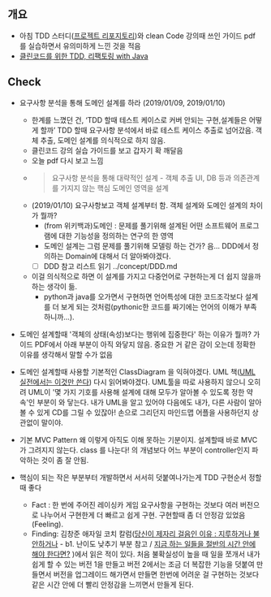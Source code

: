 ## 개요
- 아침 TDD 스터디([프로젝트 리포지토리](https://github.com/pro00er/proMorningReader))와 clean Code 강의때 쓰인 가이드 pdf 를 실습하면서 유의미하게 느낀 것을 적음 
- [클린코드를 위한 TDD, 리팩토링 with Java](https://codesquad.kr/page/specialTdd.html?fbclid=IwAR0ajBv84g26Nv5sh1Zwwgj4Dmhs7HcQSvpjdr0s4EcT30Bekqsn8o3sjhI)

## Check
- 요구사항 분석을 통해 도메인 설계를 하라 (2019/01/09, 2019/01/10)
  - 한계를 느꼈던 건, ‘TDD 할때 테스트 케이스로 커버 안되는 구현,설계들은 어떻게 할까’ TDD 할때 요구사항 분석에서 바로 테스트 케이스 추출로 넘어갔음. 객체 추출, 도메인 설계를 의식적으로 하지 않음. 
  - 클린코드 강의 실습 가이드를 보고 갑자기 확 깨달음  
  - 오늘 pdf 다시 보고 느낌
  - > 요구사항 분석을 통해 대략적인 설계 - 객체 추출
    > UI, DB 등과 의존관계를 가지지 않는 핵심 도메인 영역을 설계
  - (2019/01/10) 요구사항보고 객체 설계부터 함. 객체 설계와 도메인 설계의 차이가 뭘까? 
    - (from 위키백과)도메인 : 문제를 풀기위해 설계된 어떤 소프트웨어 프로그램에 대한 기능성을 정의하는 연구의 한 영역 
    - 도메인 설계는 그럼 문제를 풀기위해 모델링 하는 건가? 음... DDD에서 정의하는 Domain에 대해서 더 알아봐야겠다. 
    - [ ] DDD 참고 리스트 읽기 ../concept/DDD.md
  - 이걸 의식적으로 하면 이 설계를 가지고 다중언어로 구현하는게 더 쉽지 않을까 하는 생각이 듦.   
    - python과 java를 오가면서 구현하면 언어특성에 대한 코드조각보다 설계를 더 보게 되는 것처럼(pythonic한 코드를 짜기에는 언어의 이해가 부족하니까...).
- 도메인 설계할때 '객체의 상태(속성)보다는 행위에 집중한다' 하는 이유가 뭘까? 가이드 PDF에서 아래 부분이 아직 와닿지 않음. 중요한 거 같은 감이 오는데 정확한 이유를 생각해서 말할 수가 없음

- 도메인 설계할때 사용할 기본적인 ClassDiagram 을 익혀야겠다. UML 책([UML 실전에서는 이것만 쓴다](http://www.insightbook.co.kr/book/programming-insight/uml-%EC%8B%A4%EC%A0%84%EC%97%90%EC%84%9C%EB%8A%94-%EC%9D%B4%EA%B2%83%EB%A7%8C-%EC%93%B4%EB%8B%A4)) 다시 읽어봐야겠다. UML툴을 따로 사용하지 않으니 오히려 UML이 '몇 가지 기호를 사용해 설계에 대해 모두가 알아볼 수 있도록 정한 약속'인 부분이 와 닿는다. 내가 UML을 알고 있어야 다음에도 내가, 다른 사람이 알아볼 수 있게 CD를 그릴 수 있잖아! 손으로 그리던지 마인드맵 어플을 사용하던지 상관없이 말이야.
- 기본 MVC Pattern 왜 이렇게 아직도 이해 못하는 기분이지. 설계할때 바로 MVC 가 그려지지 않는다. class 를 나눈다! 의 개념보다 어느 부분이 controller인지 파악하는 것이 좀 잘 안됨. 

- 핵심이 되는 작은 부분부터 개발하면서 서서히 덧붙여나가는게 TDD 구현순서 정할때 좋다
  - Fact : 한 번에 주어진 레이싱카 게임 요구사항을 구현하는 것보다 여러 버전으로 나누어서 구현한게 더 빠르고 쉽게 구현. 구현할때  좀 더 안정감 있었음(Feeling). 
  - Finding: 김창준 애자일 코치 칼럼([당신이 제자리 걸음인 이유 : 지루하거나 불안하거나](http://egloos.zum.com/agile/v/5749946) - b1. 난이도 낮추기 부분 참고 / [지금 하는 일들을 절반의 시간 안에 해야 한다면?](http://agile.egloos.com/m/5838463) )에서 읽은 적이 있다. 처음 불확실성이 높을 때 일을 쪼개서 내가 쉽게 할 수 있는 버전 1을 만들고 버전 2에서는 조금 더 복잡한 기능을 덧붙여 만들면서 버전을 업그레이드 해가면서 만들면 한번에 어려운 걸 구현하는 것보다 같은 시간 안에 더 빨리 안정감을 느끼면서 만들게 된다.



